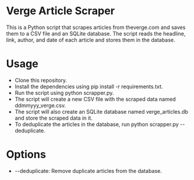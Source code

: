 # Verge Article Scraper
This is a Python script that scrapes articles from theverge.com and saves them to a CSV file and an SQLite database. The script reads the headline, link, author, and date of each article and stores them in the database.


# Usage
* Clone this repository.
* Install the dependencies using pip install -r requirements.txt.
* Run the script using python scrapper.py.
* The script will create a new CSV file with the scraped data named ddmmyyy_verge.csv.
* The script will also create an SQLite database named verge_articles.db and store the scraped data in it.
* To deduplicate the articles in the database, run python scrapper.py --deduplicate.
# Options
* --deduplicate: Remove duplicate articles from the database.
